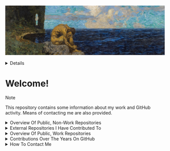 
![Odysseus_Homesickness_by_Alexander_Rothaug_1910](https://github.com/O957/O957/raw/main/profile/Odysseus_Homesickness_by_Alexander_Rothaug_1910_edit.jpg)

<details markdown=1>

A 1910 oil [painting](https://commons.wikimedia.org/wiki/File:Alexander_rothaug,_ulisse,_nostalgia_della_patria,_1910_(the_jack_daulton_collection)_02.jpg) called _Odysseus’ Homesickness_ by [Alexander Rothaug](https://de.wikipedia.org/wiki/Alexander_Rothaug) (March 13, 1870 — March 5, 1946).

</details>

# Welcome!

> [!NOTE]
>
> This repository contains some information about my work and GitHub activity. Means of contacting me are also provided.

<details markdown=1>

<summary> Overview Of Public, Non-Work Repositories </summary>

## Active

| Repository &emsp;| Description | Stars |
|:---|:---|:---|
| [`O957 `](https://github.com/O957/O957) | The author's personal GitHub profile. Contained therein are some resources and decisions that the author has made concerning his use of GitHub. This repository exists as a place for onlookers to provide the author with feedback.  | 0 |
| [`O957-Template`](https://github.com/O957/O957-Template) | A template I find useful for setting up Python and R repositories.  | 1 |
| [`paleo-labels`](https://github.com/O957/paleo-labels) | A Python package for writing precisely formatted labels for natural specimens and related items, such as collections and excursions. | 4 |
| [`Anki-Decks`](https://github.com/O957/Anki-Decks) | The author's personal Anki workflow, making use of genanki.  | 0 |
| [`Re-Wittmann-TDWMFC-2024`](https://github.com/O957/Re-Wittmann-TDWMFC-2024) | A partial replication in Python of the 2024 paper (The Demographic-Wealth model for cliodynamics) by Wittmann and Kuehn.   | 0 |
| [`Programming-Protocols`](https://github.com/O957/Programming-Protocols) | Protocols for programming that I attempt to abide by.   | 0 |

## Finished

EMPTY

## Stale

| Repository &emsp;| Description | Stars |
|:---|:---|:---|
| [`Genetic-Evolution-Tournament`](https://github.com/O957/Genetic-Evolution-Tournament) | A Metaculus human judgment forecasting tournament established to generate forecasts and scenarios pertaining to the use of human genetic and reproductive technologies for treatment and enhancement.   | 6 |
| [`Quarto-Website-Materials`](https://github.com/O957/Quarto-Website-Materials) | Templates for Quarto websites (blog pages, projects, and data visualization dashboards) for the author to reference in his work.   | 0 |
| [`Personal-Helpers`](https://github.com/O957/Personal-Helpers) | The author's various templates for tasks in research and data science.   | 0 |
| [`Forecasting-Tornadoes `](https://github.com/O957/Forecasting-Tornadoes) | The authors' attempts at forecasting and modelling tornados in the US.   | 3 |
| [`Historical-Dynamics-Python`](https://github.com/O957/Historical-Dynamics-Python) | Implementations in Python using Diffrax of the models described in Peter Turchin's 2003 book Historical Dynamics.    | 1 |
| [`Mathematics-Artwork`](https://github.com/O957/Mathematics-Artwork) | The author's personal mathematical artworks.  | 0 |
| [`Aggregated-Model-Descriptions`](https://github.com/O957/Aggregated-Model-Descriptions) | This repository contains a website with descriptions and some documentation for models that the author and friends have built.  | 0 |


</details>


<details markdown=1>

<summary> External Repositories I Have Contributed To </summary>


| Repository &emsp;| Description |
|:---|:---|
| [`longevity-paper`](https://github.com/willtownes/longevity-paper) | Supporting code for the paper "Identifying Longevity Associated Genes by Integrating Gene Expression and Curated Annotations". |
| [`paleobioDB`](https://github.com/ropensci/paleobioDB) | R interface to the Paleobiology Database. |
| [`rphylopic`](https://github.com/palaeoverse/rphylopic) | Get Silhouettes of Organisms from PhyloPic.  |
| [`hubTemplate`](https://github.com/hubverse-org/hubTemplate) | Hubverse repository template. |
| [`pylabrobot`](https://github.com/PyLabRobot/pylabrobot) | interactive & hardware agnostic SDK for lab automation. |
| [`covid19-forecast-hub`](https://github.com/CDCgov/covid19-forecast-hub) | A repository run by the US CDC to collect forecasts of weekly incident COVID-19 hospital admissions.  |
| [`FluSight-forecast-hub`](https://github.com/cdcepi/FluSight-forecast-hub) | A repository to collect forecasts of weekly incident influenza hospital admissions. |

</details>



<details markdown=1>

<summary> Overview Of Public, Work Repositories </summary>

| Repository &emsp;| Description | Role | Stars |
|:---|:---|:---|:---|
| [`forecasttools-py`](https://github.com/CDCgov/forecasttools-py) | A Python package for common pre- and post-processing operations done by CFA Predict for short term forecasting, nowcasting, and scenario modeling. | Admin | 7 |
| [`pyrenew`](https://github.com/CDCgov/PyRenew) | Python package for multi-signal Bayesian renewal modeling with JAX and NumPyro. | Developer | 17 |
| [`pyrenew-flu-light`](https://github.com/CDCgov/pyrenew-flu-light) | A replication in Python and PyRenew of a renewal model written in Epidemia for forecasting influenza hospital admissions. | Admin | 1 |
| [`covid19-forecast-hub `](https://github.com/CDCgov/covid19-forecast-hub) | A repository run by the US CDC to collect forecasts of weekly incident COVID-19 hospital admissions.  | Developer | 17 |
| [`rsv-forecast-hub `](https://github.com/CDCgov/rsv-forecast-hub) | A repository run by the Centers for Disease Control and Prevention (CDC) to collect forecasts of weekly incident respiratory syncytial virus (RSV) hospitalizations.  | Admin | 1 |


</details>



<details markdown=1>

<summary> Contributions Over The Years On GitHub </summary>

<br>


<details markdown=1>

<summary> 2025 </summary>

<br>

![](./assets/images/contributions_2025.png)

</details>




<details markdown=1>

<summary> 2024 </summary>

<br>

![](./assets/images/contributions_2024.png)

</details>




<details markdown=1>

<summary> 2023 </summary>

<br>

![](./assets/images/contributions_2023.png)

</details>




</details>



<details markdown=1>

<summary> How To Contact Me </summary>

<br>

To contact me with (greetings / criticism / advice / other remarks):

* Email [my-username] + [at-symbol] + [proton] + [dot-symbol] + [me]

Feel free also to create an [issue](https://github.com/O957/O957/issues) or [pull request](https://github.com/O957/O957/pulls) into this repository with (greetings / criticism / advice / other remarks).

I am open to conversation and co-working and to conducting data science projects (in geology, paleontology, genetics, human reproduction, metascience, cliodynamics, forecasting, AI safety) projects together.

</details>
